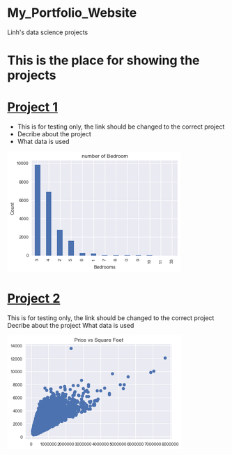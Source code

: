 # My_Portfolio_Website
Linh's data science projects
# This is the place for showing the projects


# [Project 1](https://github.com/mailinh84/house-price-prediction/blob/master/housesales.ipynb)
* This is for testing only, the link should be changed to the correct project
* Decribe about the project
* What data is used

 ![](https://github.com/mailinh84/My_Portfolio_Website/blob/main/Images/Bedrooms.png)



# [Project 2](https://github.com/mailinh84/house-price-prediction/blob/master/housesales.ipynb)
This is for testing only, the link should be changed to the correct project
Decribe about the project
What data is used

![](https://github.com/mailinh84/My_Portfolio_Website/blob/main/Images/Price%20vs%20square%20feet.png)
